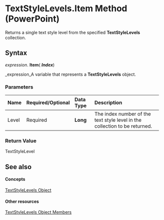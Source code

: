 
# TextStyleLevels.Item Method (PowerPoint)

Returns a single text style level from the specified  **TextStyleLevels** collection.


## Syntax

 _expression_. **Item**( **_Index_**)

 _expression_A variable that represents a  **TextStyleLevels** object.


### Parameters



|**Name**|**Required/Optional**|**Data Type**|**Description**|
|:-----|:-----|:-----|:-----|
|Level|Required| **Long**|The index number of the text style level in the collection to be returned.|

### Return Value

TextStyleLevel


## See also


#### Concepts


 [TextStyleLevels Object](dc61e97f-e92e-d214-47af-5830c14b1b09.md)
#### Other resources


 [TextStyleLevels Object Members](7019e02d-31e6-1559-ad49-5acd9c6fb9f1.md)
